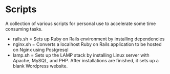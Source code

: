# Scripts

A collection of various scripts for personal use to accelerate some time consuming tasks. </br>
- rails.sh = Sets up Ruby on Rails environment by installing dependencies 
- nginx.sh = Converts a localhost Ruby on Rails application to be hosted on Nginx using Postgresql 
- lamp.sh = Sets up the LAMP stack by installing Linux server with Apache, MySQL, and PHP. After installations are finished, it sets up a blank Wordpress website. 
